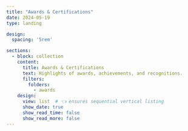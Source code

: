 ```yaml
---
title: "Awards & Certifications"
date: 2024-05-19
type: landing

design:
  spacing: '5rem'

sections:
  - block: collection
    content:
      title: Awards & Certifications
      text: Highlights of awards, achievements, and recognitions.
      filters:
        folders:
          - awards
    design:
      view: list  # 👈 ensures sequential vertical listing
      show_date: true
      show_read_time: false
      show_read_more: false
---
```

